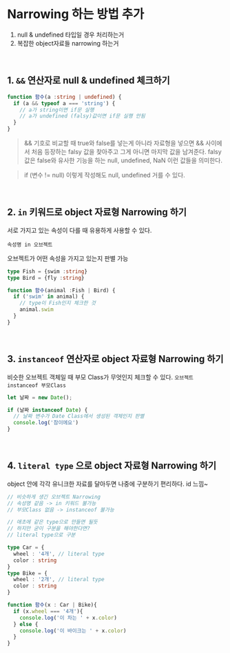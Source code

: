 # Narrowing 하는 방법 추가
1. null & undefined 타입일 경우 처리하는거 
2. 복잡한 object자료들 narrowing 하는거

<br>

## 1. `&&` 연산자로 null & undefined 체크하기

```typescript
function 함수(a :string | undefined) {
  if (a && typeof a === 'string') {
    // a가 string이면 if문 실행
    // a가 undefined (falsy)값이면 if문 실행 안됨
  }
}
```

> && 기호로 비교할 때 true와 false를 넣는게 아니라 자료형을 넣으면 && 사이에서 처음 등장하는 falsy 값을 찾아주고 그게 아니면 마지막 값을 남겨준다. falsy 값은 false와 유사한 기능을 하는 null, undefined, NaN 이런 값들을 의미한다.

> if (변수 != null) 이렇게 작성해도 null, undefined 거를 수 있다.

<br>

## 2. `in` 키워드로 object 자료형 Narrowing 하기
서로 가지고 있는 속성이 다를 때 유용하게 사용할 수 있다.

`속성명 in 오브젝트`

오브젝트가 어떤 속성을 가지고 있는지 판별 가능

```typescript
type Fish = {swim :string}
type Bird = {fly :string}

function 함수(animal :Fish | Bird) {
  if ('swim' in animal) {
    // type이 Fish인지 체크한 것
    animal.swim
  }
}
```

<br>

## 3. `instanceof` 연산자로 object 자료형 Narrowing 하기
비슷한 오브젝트 객체일 때 부모 Class가 무엇인지 체크할 수 있다.
`오브젝트 instanceof 부모Class`

```typescript
let 날짜 = new Date();

if (날짜 instanceof Date) {
  // 날짜 변수가 Date Class에서 생성된 객체인지 판별
  console.log('참이에요')
}
```

<br>

## 4. `literal type` 으로 object 자료형 Narrowing 하기

object 안에 각각 유니크한 자료를 달아두면 나중에 구분하기 편리하다. id 느낌~

```typescript
// 비슷하게 생긴 오브젝트 Narrowing
// 속성명 같음 -> in 키워드 불가능
// 부모Class 없음 -> instanceof 불가능

// 애초에 같은 type으로 만들면 될듯
// 하지만 굳이 구분을 해야한다면?
// literal type으로 구분

type Car = {
  wheel : '4개', // literal type
  color : string
}
type Bike = {
  wheel : '2개', // literal type
  color : string
}

function 함수(x : Car | Bike){
  if (x.wheel === '4개'){
    console.log('이 차는 ' + x.color)
  } else {
    console.log('이 바이크는 ' + x.color)
  }
}
```